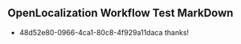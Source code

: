 ## OpenLocalization Workflow Test MarkDown
* 48d52e80-0966-4ca1-80c8-4f929a11daca 
thanks!<!--HONumber=Mar16_HO4-->
